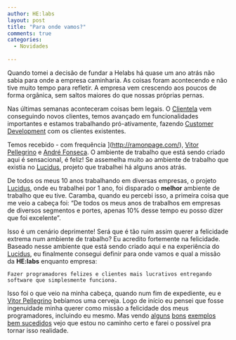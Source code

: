 ```yaml
---
author: HE:labs
layout: post
title: "Para onde vamos?"
comments: true
categories:
  - Novidades
     
---
```


Quando tomei a decisão de fundar a Helabs há quase um ano atrás não sabia para onde a empresa caminharia. As coisas foram acontecendo e não tive muito tempo para refletir. A empresa vem crescendo aos poucos de forma orgânica, sem saltos maiores do que nossas próprias pernas.

Nas últimas semanas aconteceram coisas bem legais. O [Clientela](http://clientela.com.br/) vem conseguindo novos clientes, temos avançado em funcionalidades importantes e estamos trabalhando pró-ativamente, fazendo [Customer Development](http://www.slideshare.net/venturehacks/customer-development-methodology-presentation) com os clientes existentes.

Temos recebido - com frequência ](http://ramonpage.com/), [Vitor Pellegrino](http://vp.blog.br/) e [André Fonseca](http://metronus.com/blog/). O ambiente de trabalho que está sendo criado aqui é sensacional, é feliz! Se assemelha muito ao ambiente de trabalho que existia no [Lucidus](http://blog.improveit.com.br/articles/2007/05/15/xp-rio-conheca-o-projeto-xp-do-grupo-santa-isabel), projeto que trabalhei há alguns anos atrás.

De todos os meus 10 anos trabalhando em diversas empresas, o projeto [Lucidus](http://blog.improveit.com.br/articles/2007/05/15/xp-rio-conheca-o-projeto-xp-do-grupo-santa-isabel), onde eu trabalhei por 1 ano, foi disparado o **melhor** ambiente de trabalho que eu tive. Caramba, quando eu percebi isso, a primeira coisa que me veio a cabeça foi: “De todos os meus anos de trabalhos em empresas de diversos segmentos e portes, apenas 10% desse tempo eu posso dizer que foi excelente”.

Isso é um cenário deprimente! Será que é tão ruim assim querer a felicidade extrema num ambiente de trabalho? Eu acredito fortemente na felicidade. Baseado nesse ambiente que está sendo criado aqui e na experiência do [Lucidus](http://blog.improveit.com.br/articles/2007/05/15/xp-rio-conheca-o-projeto-xp-do-grupo-santa-isabel), eu finalmente consegui definir para onde vamos e qual a missão da **HE:labs** enquanto empresa:

    Fazer programadores felizes e clientes mais lucrativos entregando software que simplesmente funciona.

Isso foi o que veio na minha cabeça, quando num fim de expediente, eu e [Vitor Pellegrino](http://vp.blog.br/) bebíamos uma cerveja. Logo de início eu pensei que fosse ingenuidade minha querer como missão a felicidade dos meus programadores, incluindo eu mesmo. Mas vendo [alguns](http://www.slideshare.net/JoshuaKerievsky/priorizando-a-felicidade) [bons](http://vimeo.com/26250530) [exemplos](http://tom.preston-werner.com/2010/10/18/optimize-for-happiness.html) [bem sucedidos](http://gettingreal.37signals.com/ch10_Optimize_for_Happiness.php) vejo que estou no caminho certo e farei o possível pra tornar isso realidade.
